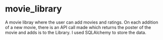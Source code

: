 # movie_library
A movie libray where the user can add movies and ratings.
On each addition of a new movie, there is an API call made which returns the poster of the movie and adds is to the Library.
I used SQLAlchemy to store the data.
